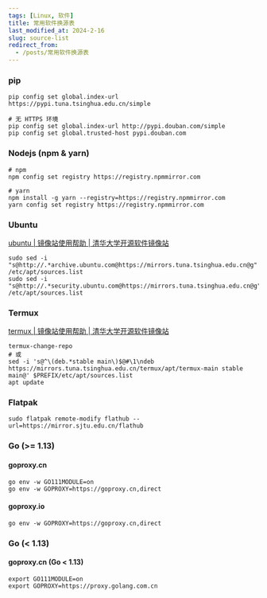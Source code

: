 ```yaml
---
tags: [Linux, 软件]
title: 常用软件换源表
last_modified_at: 2024-2-16
slug: source-list
redirect_from: 
  - /posts/常用软件换源表
---
```


### pip

```shell
pip config set global.index-url https://pypi.tuna.tsinghua.edu.cn/simple

# 无 HTTPS 环境
pip config set global.index-url http://pypi.douban.com/simple
pip config set global.trusted-host pypi.douban.com
```

### Nodejs (npm & yarn)

```shell
# npm
npm config set registry https://registry.npmmirror.com

# yarn
npm install -g yarn --registry=https://registry.npmmirror.com
yarn config set registry https://registry.npmmirror.com
```

### Ubuntu

[ubuntu \| 镜像站使用帮助 \| 清华大学开源软件镜像站](https://mirrors.tuna.tsinghua.edu.cn/help/ubuntu/)

```shell
sudo sed -i "s@http://.*archive.ubuntu.com@https://mirrors.tuna.tsinghua.edu.cn@g" /etc/apt/sources.list
sudo sed -i "s@http://.*security.ubuntu.com@https://mirrors.tuna.tsinghua.edu.cn@g" /etc/apt/sources.list
```

### Termux

[termux \| 镜像站使用帮助 \| 清华大学开源软件镜像站](https://mirrors.tuna.tsinghua.edu.cn/help/termux/)

```shell
termux-change-repo
# 或
sed -i 's@^\(deb.*stable main\)$@#\1\ndeb https://mirrors.tuna.tsinghua.edu.cn/termux/apt/termux-main stable main@' $PREFIX/etc/apt/sources.list
apt update
```

### Flatpak

```shell
sudo flatpak remote-modify flathub --url=https://mirror.sjtu.edu.cn/flathub
```

### Go (>= 1.13)

#### goproxy.cn

```shell
go env -w GO111MODULE=on
go env -w GOPROXY=https://goproxy.cn,direct
```

#### goproxy.io

```shell
go env -w GOPROXY=https://goproxy.cn,direct
```

### Go (< 1.13)

#### goproxy.cn (Go < 1.13)

```shell
export GO111MODULE=on
export GOPROXY=https://proxy.golang.com.cn
```
